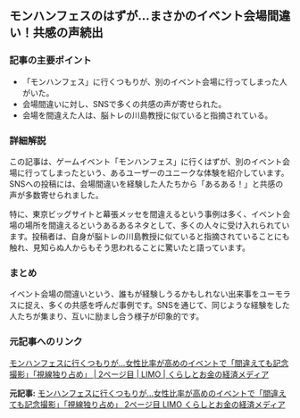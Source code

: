 ## モンハンフェスのはずが…まさかのイベント会場間違い！共感の声続出

### 記事の主要ポイント

* 「モンハンフェス」に行くつもりが、別のイベント会場に行ってしまった人がいた。
* 会場間違いに対し、SNSで多くの共感の声が寄せられた。
* 会場を間違えた人は、脳トレの川島教授に似ていると指摘されている。

### 詳細解説

この記事は、ゲームイベント「モンハンフェス」に行くはずが、別のイベント会場に行ってしまったという、あるユーザーのユニークな体験を紹介しています。SNSへの投稿には、会場間違いを経験した人たちから「あるある！」と共感の声が多数寄せられました。

特に、東京ビッグサイトと幕張メッセを間違えるという事例は多く、イベント会場の場所を間違えるというあるあるネタとして、多くの人々に受け入れられています。投稿者は、自身が脳トレの川島教授に似ていると指摘されていることにも触れ、見知らぬ人からもそう思われることに驚いたと語っています。

### まとめ

イベント会場の間違いという、誰もが経験しうるかもしれない出来事をユーモラスに捉え、多くの共感を呼んだ事例です。SNSを通じて、同じような経験をした人たちが集まり、互いに励まし合う様子が印象的です。

### 元記事へのリンク

[モンハンフェスに行くつもりが…女性比率が高めのイベントで「間違えても記念撮影」「視線独り占め」 | 2ページ目 | LIMO | くらしとお金の経済メディア](https://limo.jp/articles/-/33710/)


**元記事:** [モンハンフェスに行くつもりが…女性比率が高めのイベントで「間違えても記念撮影」「視線独り占め」 2ページ目 LIMO くらしとお金の経済メディア](https://limo.media/articles/-/83122?page=2)